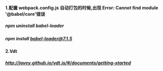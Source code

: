 #### 1.配置 webpack.config.js 自动打包的时候,出现 Error: Cannot find module '@babel/core'错误
##### npm uninstall babel-loader
##### npm install babel-loader@7.1.5

#### 2.Vdt
##### http://javey.github.io/vdt.js/#/documents/getting-started